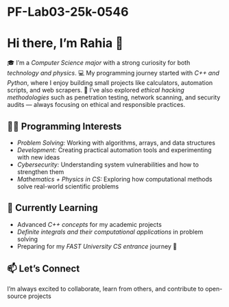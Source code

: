 # PF-Lab03-25k-0546


# Hi there, I’m Rahia 👋

🎓 I’m a *Computer Science major* with a strong curiosity for both *technology and physics*.
💻 My programming journey started with *C++ and Python*, where I enjoy building small projects like calculators, automation scripts, and web scrapers.
🔐 I’ve also explored *ethical hacking methodologies* such as penetration testing, network scanning, and security audits — always focusing on ethical and responsible practices.

## 👩‍💻 Programming Interests

* *Problem Solving:* Working with algorithms, arrays, and data structures
* *Development:* Creating practical automation tools and experimenting with new ideas
* *Cybersecurity:* Understanding system vulnerabilities and how to strengthen them
* *Mathematics + Physics in CS:* Exploring how computational methods solve real-world scientific problems

## 🌱 Currently Learning

* Advanced *C++ concepts* for my academic projects
* *Definite integrals and their computational applications* in problem solving
* Preparing for my *FAST University CS entrance* journey 🚀

## 📫 Let’s Connect

I’m always excited to collaborate, learn from others, and contribute to open-source projects
